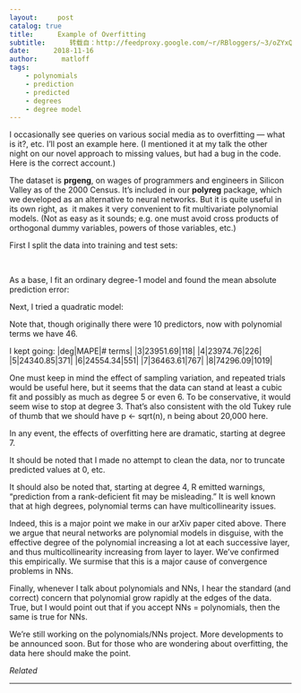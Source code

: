 ```yaml
---
layout:     post
catalog: true
title:      Example of Overfitting
subtitle:      转载自：http://feedproxy.google.com/~r/RBloggers/~3/oZYxQN5lKwI/
date:      2018-11-16
author:      matloff
tags:
    - polynomials
    - prediction
    - predicted
    - degrees
    - degree model
---
```






I occasionally see queries on various social media as to overfitting — what is it?, etc. I’ll post an example here. (I mentioned it at my talk the other night on our novel approach to missing values, but had a bug in the code. Here is the correct account.)

The dataset is **prgeng**, on wages of programmers and engineers in Silicon Valley as of the 2000 Census. It’s included in our **polyreg** package, which we developed as an alternative to neural networks. But it is quite useful in its own right, as  it makes it very convenient to fit multivariate polynomial models. (Not as easy as it sounds; e.g. one must avoid cross products of orthogonal dummy variables, powers of those variables, etc.)

First I split the data into training and test sets:

 

As a base, I fit an ordinary degree-1 model and found the mean absolute prediction error:

Next, I tried a quadratic model:

Note that, though originally there were 10 predictors, now with polynomial terms we have 46.

I kept going:
|deg|MAPE|# terms|
|3|23951.69|118|
|4|23974.76|226|
|5|24340.85|371|
|6|24554.34|551|
|7|36463.61|767|
|8|74296.09|1019|

One must keep in mind the effect of sampling variation, and repeated trials would be useful here, but it seems that the data can stand at least a cubic fit and possibly as much as degree 5 or even 6. To be conservative, it would seem wise to stop at degree 3. That’s also consistent with the old Tukey rule of thumb that we should have p <- sqrt(n), n being about 20,000 here.

In any event, the effects of overfitting here are dramatic, starting at degree 7.

It should be noted that I made no attempt to clean the data, nor to truncate predicted values at 0, etc.

It should also be noted that, starting at degree 4, R emitted warnings, “prediction from a rank-deficient fit may be misleading.” It is well known that at high degrees, polynomial terms can have multicollinearity issues.

Indeed, this is a major point we make in our arXiv paper cited above. There we argue that neural networks are polynomial models in disguise, with the effective degree of the polynomial increasing a lot at each successive layer, and thus multicollinearity increasing from layer to layer. We’ve confirmed this empirically. We surmise that this is a major cause of convergence problems in NNs.

Finally, whenever I talk about polynomials and NNs, I hear the standard (and correct) concern that polynomial grow rapidly at the edges of the data. True, but I would point out that if you accept NNs = polynomials, then the same is true for NNs.

We’re still working on the polynomials/NNs project. More developments to be announced soon. But for those who are wondering about overfitting, the data here should make the point.


*Related*








---

